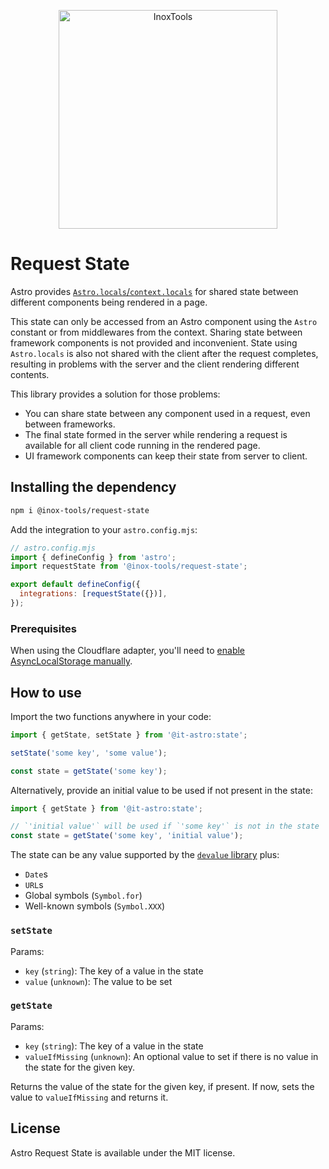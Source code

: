 <p align="center">
    <img alt="InoxTools" width="350px" src="https://github.com/Fryuni/inox-tools/blob/main/assets/shield.png?raw=true"/>
</p>

# Request State

Astro provides [`Astro.locals`/`context.locals`](https://docs.astro.build/en/reference/api-reference/#astrolocals) for shared state between different components being rendered in a page.

This state can only be accessed from an Astro component using the `Astro` constant or from middlewares from the context. Sharing state between framework components is not provided and inconvenient. State using `Astro.locals` is also not shared with the client after the request completes, resulting in problems with the server and the client rendering different contents.

This library provides a solution for those problems:

- You can share state between any component used in a request, even between frameworks.
- The final state formed in the server while rendering a request is available for all client code running in the rendered page.
- UI framework components can keep their state from server to client.

## Installing the dependency

```sh
npm i @inox-tools/request-state
```

Add the integration to your `astro.config.mjs`:

```js
// astro.config.mjs
import { defineConfig } from 'astro';
import requestState from '@inox-tools/request-state';

export default defineConfig({
  integrations: [requestState({})],
});
```

### Prerequisites

When using the Cloudflare adapter, you'll need to [enable AsyncLocalStorage manually](https://developers.cloudflare.com/workers/runtime-apis/nodejs/#enable-only-asynclocalstorage).

## How to use

Import the two functions anywhere in your code:

```ts
import { getState, setState } from '@it-astro:state';

setState('some key', 'some value');

const state = getState('some key');
```

Alternatively, provide an initial value to be used if not present in the state:

```ts
import { getState } from '@it-astro:state';

// `'initial value'` will be used if `'some key'` is not in the state
const state = getState('some key', 'initial value');
```

The state can be any value supported by the [`devalue` library](https://www.npmjs.com/package/devalue) plus:

- `Date`s
- `URL`s
- Global symbols (`Symbol.for`)
- Well-known symbols (`Symbol.XXX`)

### `setState`

Params:

- `key` (`string`): The key of a value in the state
- `value` (`unknown`): The value to be set

### `getState`

Params:

- `key` (`string`): The key of a value in the state
- `valueIfMissing` (`unknown`): An optional value to set if there is no value in the state for the given key.

Returns the value of the state for the given key, if present. If now, sets the value to `valueIfMissing` and returns it.

## License

Astro Request State is available under the MIT license.
